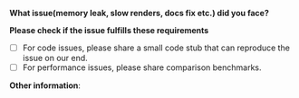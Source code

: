 **What issue(memory leak, slow renders, docs fix etc.) did you face?**

**Please check if the issue fulfills these requirements**
- [ ] For code issues, please share a small code stub that can reproduce the issue on our end.
- [ ] For performance issues, please share comparison benchmarks.

**Other information**:
